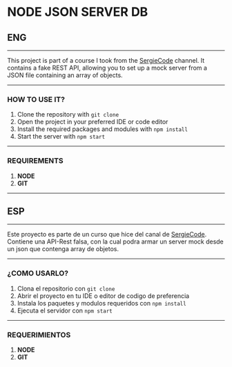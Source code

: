 # NODE JSON SERVER DB

## ENG  
---  
This project is part of a course I took from the [SergieCode](https://www.youtube.com/watch?v=I17ln313Pjk&t=10479s) channel. It contains a fake REST API, allowing you to set up a mock server from a JSON file containing an array of objects.  

---  
### HOW TO USE IT?  
1. Clone the repository with `git clone`  
2. Open the project in your preferred IDE or code editor  
3. Install the required packages and modules with `npm install`  
4. Start the server with `npm start`  
---  
### REQUIREMENTS  
1. **NODE**  
2. **GIT**  

---

## ESP
---
Este proyecto es parte de un curso que hice del canal de [SergieCode](https://www.youtube.com/watch?v=I17ln313Pjk&t=10479s). Contiene una API-Rest falsa, con la cual podra armar un server mock desde un json que contenga array de objetos.

---
### ¿COMO USARLO?
1. Clona el repositorio con `git clone `
2. Abrir el proyecto en tu IDE o editor de codigo de preferencia
3. Instala los paquetes y modulos requeridos con `npm install`
4. Ejecuta el servidor con `npm start`
---
### REQUERIMIENTOS
1. **NODE**
2. **GIT**